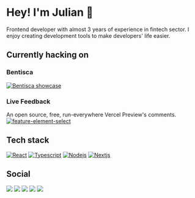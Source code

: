 # Hey! I'm Julian 🤙
Frontend developer with almost 3 years of experience in fintech sector. I enjoy creating development tools to make developers' life easier.

## Currently hacking on
### Bentisca
[![Bentisca showcase](https://github.com/JulianKominovic/JulianKominovic/assets/70329467/54905d7b-a8d4-4a02-b2c9-c658e7962f75)](https://github.com/JulianKominovic/bentisca)

### Live Feedback
An open source, free, run-everywhere Vercel Preview's comments.
[![feature-element-select](https://github.com/JulianKominovic/JulianKominovic/assets/70329467/85ef69df-bcb3-40e0-98a2-ab1a28e0f547)](https://github.com/JulianKominovic/live-feedback)


## Tech stack
[![React](https://bentos.jkominovic.dev/api/v1/generic-card?icon=siReact&subtitle=Frontend&size=wide)](https://bentos.jkominovic.dev/api/v1/generic-card?icon=siReact&subtitle=Frontend&size=square)
[![Typescript](https://bentos.jkominovic.dev/api/v1/generic-card?icon=siTypescript&subtitle=Frontend&size=wide)](https://bentos.jkominovic.dev/api/v1/generic-card?icon=siTypescript&subtitle=Frontend&size=square)
[![Nodejs](https://bentos.jkominovic.dev/api/v1/generic-card?icon=sinodedotjs&subtitle=Backend&size=wide)](https://bentos.jkominovic.dev/api/v1/generic-card?icon=sinodedotjs&subtitle=Backend&size=square)
[![Nextjs](https://bentos.jkominovic.dev/api/v1/generic-card?icon=sinextdotjs&subtitle=Backend&size=wide)](https://bentos.jkominovic.dev/api/v1/generic-card?icon=sinextdotjs&subtitle=Backend&size=square)

## Social
[![](https://bentos.jkominovic.dev/api/v1/bento-cards?url=https%3A%2F%2Fgithub.com%2FJulianKominovic&size=square)](https://github.com/JulianKominovic)
[![](https://bentos.jkominovic.dev/api/v1/bento-cards?url=https%3A%2F%2Ftwitter.com%2Fjuliankominovic&size=square)](https://twitter.com/juliankominovic)
[![](https://bentos.jkominovic.dev/api/v1/bento-cards?url=https%3A%2F%2Fwww.linkedin.com%2Fin%2Fjkominovic%2F&size=square)](https://www.linkedin.com/in/jkominovic/)
[![](https://bentos.jkominovic.dev/api/v1/bento-cards?url=https%3A%2F%2Fdev.to%2Fjuliankominovic&size=square)](https://dev.to/juliankominovic)
[![](https://bentos.jkominovic.dev/api/v1/bento-cards?url=https%3A%2F%2Fread.cv%2Fjkominovic&size=square)](https://read.cv/jkominovic)
